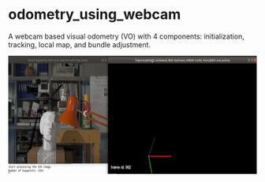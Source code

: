 # odometry_using_webcam



A webcam based  visual odometry (VO) with 4 components: initialization, tracking, local map, and bundle adjustment.

<p align = "center">
  <img src ="https://github.com/renjithnano/odometry_using_webcam/blob/master/results/VO_No_Opti.gif" height = "240px">
</p>



